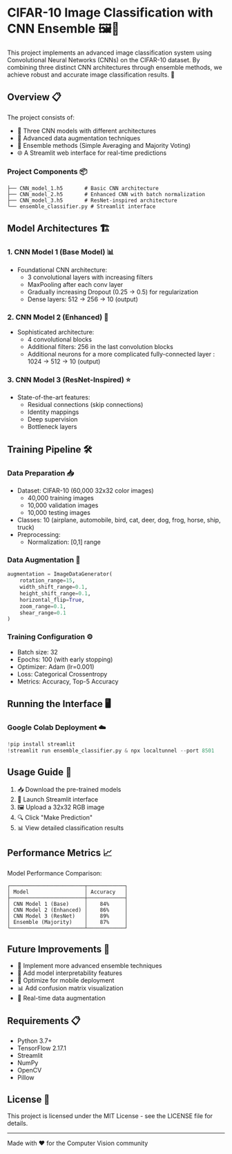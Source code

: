# CIFAR-10 Image Classification with CNN Ensemble 🖼️🤖

This project implements an advanced image classification system using Convolutional Neural Networks (CNNs) on the CIFAR-10 dataset. By combining three distinct CNN architectures through ensemble methods, we achieve robust and accurate image classification results. 🎯

## Overview 📋

The project consists of:
- 🧠 Three CNN models with different architectures
- 🔄 Advanced data augmentation techniques
- 🤝 Ensemble methods (Simple Averaging and Majority Voting)
- 🌐 A Streamlit web interface for real-time predictions

### Project Components 📦
```
├── CNN_model_1.h5       # Basic CNN architecture
├── CNN_model_2.h5       # Enhanced CNN with batch normalization
├── CNN_model_3.h5       # ResNet-inspired architecture
└── ensemble_classifier.py # Streamlit interface
```

## Model Architectures 🏗️

### 1. CNN Model 1 (Base Model) 📊
* Foundational CNN architecture:
  * 3 convolutional layers with increasing filters
  * MaxPooling after each conv layer
  * Gradually increasing Dropout (0.25 → 0.5) for regularization
  * Dense layers: 512 → 256 → 10 (output)

### 2. CNN Model 2 (Enhanced) 🚀
* Sophisticated architecture:
  * 4 convolutional blocks
  * Additional filters: 256 in the last convolution blocks
  * Additional neurons for a more complicated fully-connected layer : 1024 → 512 → 10 (output)

### 3. CNN Model 3 (ResNet-Inspired) ⭐
* State-of-the-art features:
  * Residual connections (skip connections)
  * Identity mappings
  * Deep supervision
  * Bottleneck layers

## Training Pipeline 🛠️

### Data Preparation 📥
* Dataset: CIFAR-10 (60,000 32x32 color images)
  * 40,000 training images
  * 10,000 validation images
  * 10,000 testing images
* Classes: 10 (airplane, automobile, bird, cat, deer, dog, frog, horse, ship, truck)
* Preprocessing:
  * Normalization: [0,1] range

### Data Augmentation 🔄
```python
augmentation = ImageDataGenerator(
    rotation_range=15,
    width_shift_range=0.1,
    height_shift_range=0.1,
    horizontal_flip=True,
    zoom_range=0.1,
    shear_range=0.1
)
```

### Training Configuration ⚙️
* Batch size: 32
* Epochs: 100 (with early stopping)
* Optimizer: Adam (lr=0.001)
* Loss: Categorical Crossentropy
* Metrics: Accuracy, Top-5 Accuracy

## Running the Interface 🖥️

### Google Colab Deployment ☁️
```python
!pip install streamlit
!streamlit run ensemble_classifier.py & npx localtunnel --port 8501
```

## Usage Guide 📱

1. 📥 Download the pre-trained models
2. 🚀 Launch Streamlit interface
3. 🖼️ Upload a 32x32 RGB image
4. 🔍 Click "Make Prediction"
5. 📊 View detailed classification results

## Performance Metrics 📈

Model Performance Comparison:
```
┌────────────────────────┬────────────┐
│ Model                  │ Accuracy   │
├────────────────────────┼────────────┤
│ CNN Model 1 (Base)     │    84%     │
│ CNN Model 2 (Enhanced) │    86%     │
│ CNN Model 3 (ResNet)   │    89%     │
│ Ensemble (Majority)    │    87%     │
└────────────────────────┴────────────┘
```

## Future Improvements 🔮

* 🔧 Implement more advanced ensemble techniques
* 🎯 Add model interpretability features
* 🚀 Optimize for mobile deployment
* 📊 Add confusion matrix visualization
* 🔄 Real-time data augmentation

## Requirements 📋

* Python 3.7+
* TensorFlow 2.17.1
* Streamlit
* NumPy
* OpenCV
* Pillow

## License 📄

This project is licensed under the MIT License - see the LICENSE file for details.

---
Made with ❤️ for the Computer Vision community
